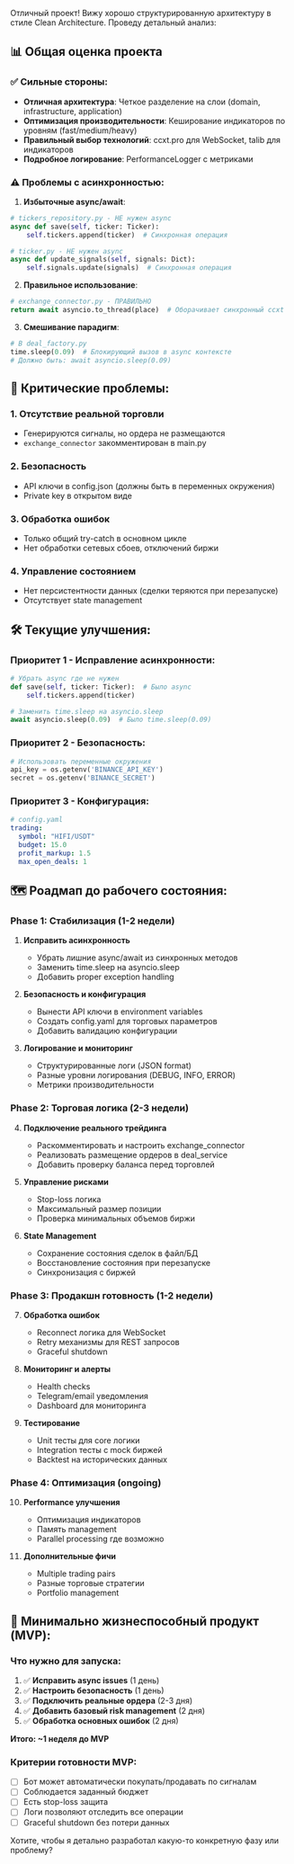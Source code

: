 Отличный проект! Вижу хорошо структурированную архитектуру в стиле Clean Architecture. Проведу детальный анализ:

## 📊 Общая оценка проекта

### ✅ Сильные стороны:
- **Отличная архитектура**: Четкое разделение на слои (domain, infrastructure, application)
- **Оптимизация производительности**: Кеширование индикаторов по уровням (fast/medium/heavy)
- **Правильный выбор технологий**: ccxt.pro для WebSocket, talib для индикаторов
- **Подробное логирование**: PerformanceLogger с метриками

### ⚠️ Проблемы с асинхронностью:

1. **Избыточные async/await**:
```python
# tickers_repository.py - НЕ нужен async
async def save(self, ticker: Ticker):
    self.tickers.append(ticker)  # Синхронная операция

# ticker.py - НЕ нужен async  
async def update_signals(self, signals: Dict):
    self.signals.update(signals)  # Синхронная операция
```

2. **Правильное использование**:
```python
# exchange_connector.py - ПРАВИЛЬНО
return await asyncio.to_thread(place)  # Оборачивает синхронный ccxt
```

3. **Смешивание парадигм**:
```python
# В deal_factory.py
time.sleep(0.09)  # Блокирующий вызов в async контексте
# Должно быть: await asyncio.sleep(0.09)
```

## 🔧 Критические проблемы:

### 1. **Отсутствие реальной торговли**
- Генерируются сигналы, но ордера не размещаются
- `exchange_connector` закомментирован в main.py

### 2. **Безопасность**
- API ключи в config.json (должны быть в переменных окружения)
- Private key в открытом виде

### 3. **Обработка ошибок**
- Только общий try-catch в основном цикле
- Нет обработки сетевых сбоев, отключений биржи

### 4. **Управление состоянием**
- Нет персистентности данных (сделки теряются при перезапуске)
- Отсутствует state management

## 🛠️ Текущие улучшения:

### Приоритет 1 - Исправление асинхронности:
```python
# Убрать async где не нужен
def save(self, ticker: Ticker):  # Было async
    self.tickers.append(ticker)

# Заменить time.sleep на asyncio.sleep
await asyncio.sleep(0.09)  # Было time.sleep(0.09)
```

### Приоритет 2 - Безопасность:
```python
# Использовать переменные окружения
api_key = os.getenv('BINANCE_API_KEY')
secret = os.getenv('BINANCE_SECRET')
```

### Приоритет 3 - Конфигурация:
```yaml
# config.yaml
trading:
  symbol: "HIFI/USDT"
  budget: 15.0
  profit_markup: 1.5
  max_open_deals: 1
```

## 🗺️ Роадмап до рабочего состояния:

### Phase 1: Стабилизация (1-2 недели)
1. **Исправить асинхронность**
    - Убрать лишние async/await из синхронных методов
    - Заменить time.sleep на asyncio.sleep
    - Добавить proper exception handling

2. **Безопасность и конфигурация**
    - Вынести API ключи в environment variables
    - Создать config.yaml для торговых параметров
    - Добавить валидацию конфигурации

3. **Логирование и мониторинг**
    - Структурированные логи (JSON format)
    - Разные уровни логирования (DEBUG, INFO, ERROR)
    - Метрики производительности

### Phase 2: Торговая логика (2-3 недели)
4. **Подключение реального трейдинга**
    - Раскомментировать и настроить exchange_connector
    - Реализовать размещение ордеров в deal_service
    - Добавить проверку баланса перед торговлей

5. **Управление рисками**
    - Stop-loss логика
    - Максимальный размер позиции
    - Проверка минимальных объемов биржи

6. **State Management**
    - Сохранение состояния сделок в файл/БД
    - Восстановление состояния при перезапуске
    - Синхронизация с биржей

### Phase 3: Продакшн готовность (1-2 недели)
7. **Обработка ошибок**
    - Reconnect логика для WebSocket
    - Retry механизмы для REST запросов
    - Graceful shutdown

8. **Мониторинг и алерты**
    - Health checks
    - Telegram/email уведомления
    - Dashboard для мониторинга

9. **Тестирование**
    - Unit тесты для core логики
    - Integration тесты с mock биржей
    - Backtest на исторических данных

### Phase 4: Оптимизация (ongoing)
10. **Performance улучшения**
    - Оптимизация индикаторов
    - Память management
    - Parallel processing где возможно

11. **Дополнительные фичи**
    - Multiple trading pairs
    - Разные торговые стратегии
    - Portfolio management

## 🎯 Минимально жизнеспособный продукт (MVP):

### Что нужно для запуска:
1. ✅ **Исправить async issues** (1 день)
2. ✅ **Настроить безопасность** (1 день)
3. ✅ **Подключить реальные ордера** (2-3 дня)
4. ✅ **Добавить базовый risk management** (2 дня)
5. ✅ **Обработка основных ошибок** (2 дня)

**Итого: ~1 неделя до MVP**

### Критерии готовности MVP:
- [ ] Бот может автоматически покупать/продавать по сигналам
- [ ] Соблюдается заданный бюджет
- [ ] Есть stop-loss защита
- [ ] Логи позволяют отследить все операции
- [ ] Graceful shutdown без потери данных

Хотите, чтобы я детально разработал какую-то конкретную фазу или проблему?